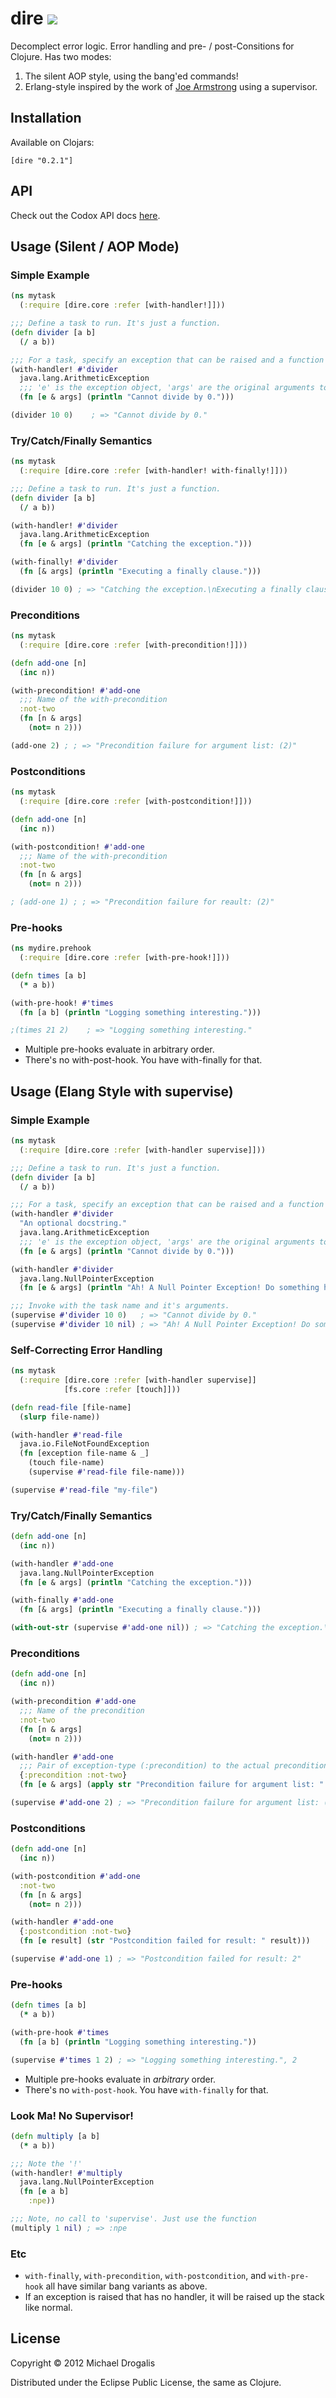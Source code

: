 # dire <a href="https://travis-ci.org/MichaelDrogalis/dire"><img src="https://api.travis-ci.org/MichaelDrogalis/dire.png" /></a>

Decomplect error logic. Error handling and pre- / post-Consitions for Clojure. 
Has two modes:
1. The silent AOP style, using the bang'ed commands!
2. Erlang-style inspired by the work of [Joe Armstrong](http://www.erlang.org/download/armstrong_thesis_2003.pdf) using a supervisor.

## Installation

Available on Clojars:

    [dire "0.2.1"]

## API

Check out the Codox API docs [here](http://michaeldrogalis.github.com/dire/).

## Usage (Silent / AOP Mode)

### Simple Example
```clojure
(ns mytask
  (:require [dire.core :refer [with-handler!]]))

;;; Define a task to run. It's just a function.
(defn divider [a b]
  (/ a b))

;;; For a task, specify an exception that can be raised and a function to deal with it.
(with-handler! #'divider
  java.lang.ArithmeticException
  ;;; 'e' is the exception object, 'args' are the original arguments to the task.
  (fn [e & args] (println "Cannot divide by 0.")))

(divider 10 0)    ; => "Cannot divide by 0."
```

### Try/Catch/Finally Semantics
```clojure
(ns mytask
  (:require [dire.core :refer [with-handler! with-finally!]]))

;;; Define a task to run. It's just a function.
(defn divider [a b]
  (/ a b))

(with-handler! #'divider
  java.lang.ArithmeticException
  (fn [e & args] (println "Catching the exception.")))

(with-finally! #'divider
  (fn [& args] (println "Executing a finally clause.")))

(divider 10 0) ; => "Catching the exception.\nExecuting a finally clause.\n"
```

### Preconditions
```clojure
(ns mytask
  (:require [dire.core :refer [with-precondition!]]))

(defn add-one [n]
  (inc n))

(with-precondition! #'add-one
  ;;; Name of the with-precondition
  :not-two
  (fn [n & args]
    (not= n 2)))

(add-one 2) ; ; => "Precondition failure for argument list: (2)"
```

### Postconditions
```clojure
(ns mytask
  (:require [dire.core :refer [with-postcondition!]]))

(defn add-one [n]
  (inc n))

(with-postcondition! #'add-one
  ;;; Name of the with-precondition
  :not-two
  (fn [n & args]
    (not= n 2)))

; (add-one 1) ; ; => "Precondition failure for reault: (2)"
```

### Pre-hooks
```clojure
(ns mydire.prehook
  (:require [dire.core :refer [with-pre-hook!]]))

(defn times [a b]
  (* a b))

(with-pre-hook! #'times
  (fn [a b] (println "Logging something interesting.")))

;(times 21 2)    ; => "Logging something interesting."
```

- Multiple pre-hooks evaluate in arbitrary order.
- There's no with-post-hook. You have with-finally for that.

## Usage (Elang Style with supervise)

### Simple Example
```clojure
(ns mytask
  (:require [dire.core :refer [with-handler supervise]]))

;;; Define a task to run. It's just a function.
(defn divider [a b]
  (/ a b))

;;; For a task, specify an exception that can be raised and a function to deal with it.
(with-handler #'divider
  "An optional docstring."
  java.lang.ArithmeticException
  ;;; 'e' is the exception object, 'args' are the original arguments to the task.
  (fn [e & args] (println "Cannot divide by 0.")))

(with-handler #'divider
  java.lang.NullPointerException
  (fn [e & args] (println "Ah! A Null Pointer Exception! Do something here!")))

;;; Invoke with the task name and it's arguments.
(supervise #'divider 10 0)   ; => "Cannot divide by 0."
(supervise #'divider 10 nil) ; => "Ah! A Null Pointer Exception! Do something here!"
```

### Self-Correcting Error Handling
```clojure
(ns mytask
  (:require [dire.core :refer [with-handler supervise]]
            [fs.core :refer [touch]]))

(defn read-file [file-name]
  (slurp file-name))

(with-handler #'read-file
  java.io.FileNotFoundException
  (fn [exception file-name & _]
    (touch file-name)
    (supervise #'read-file file-name)))

(supervise #'read-file "my-file")
```

### Try/Catch/Finally Semantics
```clojure
(defn add-one [n]
  (inc n))

(with-handler #'add-one
  java.lang.NullPointerException
  (fn [e & args] (println "Catching the exception.")))

(with-finally #'add-one
  (fn [& args] (println "Executing a finally clause.")))

(with-out-str (supervise #'add-one nil)) ; => "Catching the exception.\nExecuting a finally clause.\n"
```

### Preconditions
```clojure
(defn add-one [n]
  (inc n))

(with-precondition #'add-one
  ;;; Name of the precondition
  :not-two
  (fn [n & args]
    (not= n 2)))

(with-handler #'add-one
  ;;; Pair of exception-type (:precondition) to the actual precondition (:not-two)
  {:precondition :not-two}
  (fn [e & args] (apply str "Precondition failure for argument list: " (vector args))))

(supervise #'add-one 2) ; => "Precondition failure for argument list: (2)"
```

### Postconditions
```clojure
(defn add-one [n]
  (inc n))

(with-postcondition #'add-one
  :not-two
  (fn [n & args]
    (not= n 2)))

(with-handler #'add-one
  {:postcondition :not-two}
  (fn [e result] (str "Postcondition failed for result: " result)))

(supervise #'add-one 1) ; => "Postcondition failed for result: 2"
```

### Pre-hooks
```clojure
(defn times [a b]
  (* a b))

(with-pre-hook #'times
  (fn [a b] (println "Logging something interesting."))

(supervise #'times 1 2) ; => "Logging something interesting.", 2
```

- Multiple pre-hooks evaluate in *arbitrary* order.
- There's no `with-post-hook`. You have `with-finally` for that.

### Look Ma! No Supervisor!
```clojure
(defn multiply [a b]
  (* a b))

;;; Note the '!'
(with-handler! #'multiply
  java.lang.NullPointerException
  (fn [e a b]
    :npe))

;;; Note, no call to 'supervise'. Just use the function
(multiply 1 nil) ; => :npe
```

### Etc
- `with-finally`, `with-precondition`, `with-postcondition`, and `with-pre-hook` all have similar bang variants as above.
- If an exception is raised that has no handler, it will be raised up the stack like normal.

## License

Copyright © 2012 Michael Drogalis

Distributed under the Eclipse Public License, the same as Clojure.

